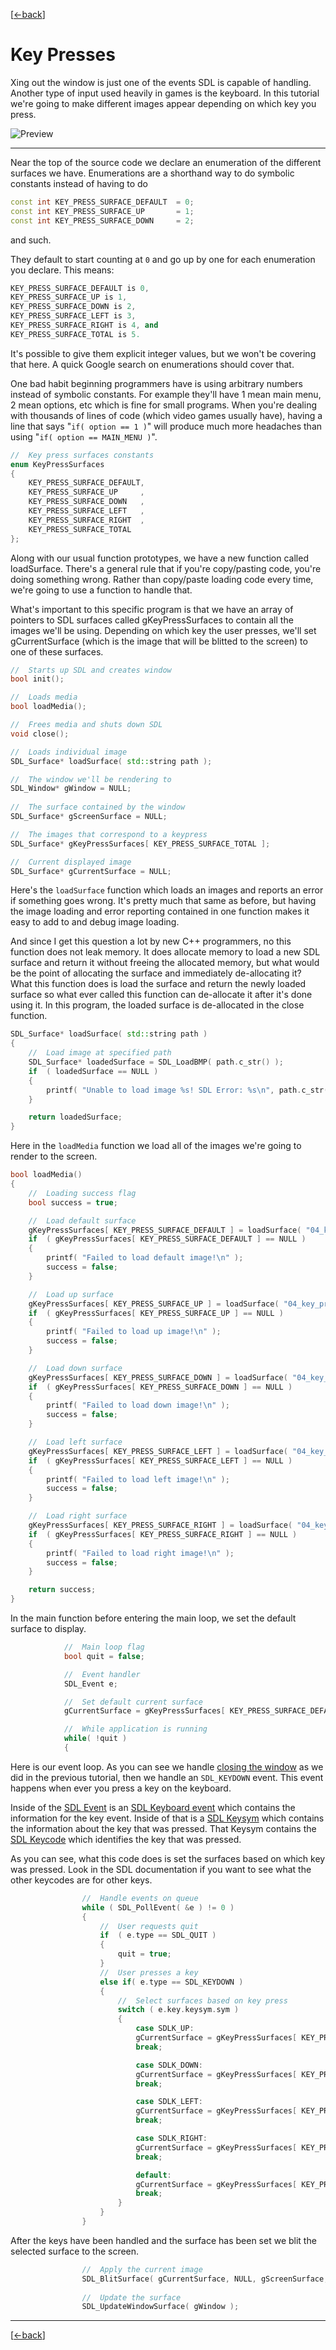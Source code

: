 [[<-back](../README.md)]

# Key Presses

Xing out the window is just one of the events SDL is capable of handling. Another type of input used heavily in games is the keyboard. In this tutorial we're going to make different images appear depending on which key you press.

![Preview](./md/preview.png)

----

Near the top of the source code we declare an enumeration of the different surfaces we have. Enumerations are a shorthand way to do symbolic constants instead of having to do

``` C++
const int KEY_PRESS_SURFACE_DEFAULT  = 0;
const int KEY_PRESS_SURFACE_UP       = 1;
const int KEY_PRESS_SURFACE_DOWN     = 2;
```
and such.

They default to start counting at `0` and go up by one for each enumeration you declare. This means:

``` C++
KEY_PRESS_SURFACE_DEFAULT is 0,
KEY_PRESS_SURFACE_UP is 1,
KEY_PRESS_SURFACE_DOWN is 2,
KEY_PRESS_SURFACE_LEFT is 3,
KEY_PRESS_SURFACE_RIGHT is 4, and
KEY_PRESS_SURFACE_TOTAL is 5.
```

It's possible to give them explicit integer values, but we won't be covering that here. A quick Google search on enumerations should cover that.

One bad habit beginning programmers have is using arbitrary numbers instead of symbolic constants. For example they'll have 1 mean main menu, 2 mean options, etc which is fine for small programs. When you're dealing with thousands of lines of code (which video games usually have), having a line that says "`if( option == 1 )`" will produce much more headaches than using "`if( option == MAIN_MENU )`".

``` C++
//  Key press surfaces constants
enum KeyPressSurfaces
{
    KEY_PRESS_SURFACE_DEFAULT,
    KEY_PRESS_SURFACE_UP     ,
    KEY_PRESS_SURFACE_DOWN   ,
    KEY_PRESS_SURFACE_LEFT   ,
    KEY_PRESS_SURFACE_RIGHT  ,
    KEY_PRESS_SURFACE_TOTAL
};
```
Along with our usual function prototypes, we have a new function called loadSurface. There's a general rule that if you're copy/pasting code, you're doing something wrong. Rather than copy/paste loading code every time, we're going to use a function to handle that.

What's important to this specific program is that we have an array of pointers to SDL surfaces called gKeyPressSurfaces to contain all the images we'll be using. Depending on which key the user presses, we'll set gCurrentSurface (which is the image that will be blitted to the screen) to one of these surfaces.

``` C++
//  Starts up SDL and creates window
bool init();

//  Loads media
bool loadMedia();

//  Frees media and shuts down SDL
void close();

//  Loads individual image
SDL_Surface* loadSurface( std::string path );

//  The window we'll be rendering to
SDL_Window* gWindow = NULL;
    
//  The surface contained by the window
SDL_Surface* gScreenSurface = NULL;

//  The images that correspond to a keypress
SDL_Surface* gKeyPressSurfaces[ KEY_PRESS_SURFACE_TOTAL ];

//  Current displayed image
SDL_Surface* gCurrentSurface = NULL;
```

Here's the `loadSurface` function which loads an images and reports an error if something goes wrong. It's pretty much that same as before, but having the image loading and error reporting contained in one function makes it easy to add to and debug image loading.

And since I get this question a lot by new C++ programmers, no this function does not leak memory. It does allocate memory to load a new SDL surface and return it without freeing the allocated memory, but what would be the point of allocating the surface and immediately de-allocating it? What this function does is load the surface and return the newly loaded surface so what ever called this function can de-allocate it after it's done using it. In this program, the loaded surface is de-allocated in the close function.

``` C++
SDL_Surface* loadSurface( std::string path )
{
    //  Load image at specified path
    SDL_Surface* loadedSurface = SDL_LoadBMP( path.c_str() );
    if  ( loadedSurface == NULL )
    {
        printf( "Unable to load image %s! SDL Error: %s\n", path.c_str(), SDL_GetError() );
    }

    return loadedSurface;
}
```

Here in the `loadMedia` function we load all of the images we're going to render to the screen.

``` C++
bool loadMedia()
{
    //  Loading success flag
    bool success = true;

    //  Load default surface
    gKeyPressSurfaces[ KEY_PRESS_SURFACE_DEFAULT ] = loadSurface( "04_key_presses/press.bmp" );
    if  ( gKeyPressSurfaces[ KEY_PRESS_SURFACE_DEFAULT ] == NULL )
    {
        printf( "Failed to load default image!\n" );
        success = false;
    }

    //  Load up surface
    gKeyPressSurfaces[ KEY_PRESS_SURFACE_UP ] = loadSurface( "04_key_presses/up.bmp" );
    if  ( gKeyPressSurfaces[ KEY_PRESS_SURFACE_UP ] == NULL )
    {
        printf( "Failed to load up image!\n" );
        success = false;
    }

    //  Load down surface
    gKeyPressSurfaces[ KEY_PRESS_SURFACE_DOWN ] = loadSurface( "04_key_presses/down.bmp" );
    if  ( gKeyPressSurfaces[ KEY_PRESS_SURFACE_DOWN ] == NULL )
    {
        printf( "Failed to load down image!\n" );
        success = false;
    }

    //  Load left surface
    gKeyPressSurfaces[ KEY_PRESS_SURFACE_LEFT ] = loadSurface( "04_key_presses/left.bmp" );
    if  ( gKeyPressSurfaces[ KEY_PRESS_SURFACE_LEFT ] == NULL )
    {
        printf( "Failed to load left image!\n" );
        success = false;
    }

    //  Load right surface
    gKeyPressSurfaces[ KEY_PRESS_SURFACE_RIGHT ] = loadSurface( "04_key_presses/right.bmp" );
    if  ( gKeyPressSurfaces[ KEY_PRESS_SURFACE_RIGHT ] == NULL )
    {
        printf( "Failed to load right image!\n" );
        success = false;
    }

    return success;
}
```

In the main function before entering the main loop, we set the default surface to display.

``` C++
            //  Main loop flag
            bool quit = false;

            //  Event handler
            SDL_Event e;

            //  Set default current surface
            gCurrentSurface = gKeyPressSurfaces[ KEY_PRESS_SURFACE_DEFAULT ];

            //  While application is running
            while( !quit )
            {
```

Here is our event loop. As you can see we handle [closing the window](https://lazyfoo.net/tutorials/SDL/03_event_driven_programming/index.php) as we did in the previous tutorial, then we handle an `SDL_KEYDOWN` event. This event happens when ever you press a key on the keyboard.

Inside of the [SDL Event](http://wiki.libsdl.org/SDL_Event?highlight=%28\bCategoryStruct\b%29|%28CategoryEvents%29) is an [SDL Keyboard event](http://wiki.libsdl.org/SDL_KeyboardEvent) which contains the information for the key event. Inside of that is a [SDL Keysym](http://wiki.libsdl.org/SDL_Keysym) which contains the information about the key that was pressed. That Keysym contains the [SDL Keycode](http://wiki.libsdl.org/SDL_Keycode) which identifies the key that was pressed.

As you can see, what this code does is set the surfaces based on which key was pressed. Look in the SDL documentation if you want to see what the other keycodes are for other keys.

``` C++
                //  Handle events on queue
                while ( SDL_PollEvent( &e ) != 0 )
                {
                    //  User requests quit
                    if  ( e.type == SDL_QUIT )
                    {
                        quit = true;
                    }
                    //  User presses a key
                    else if( e.type == SDL_KEYDOWN )
                    {
                        //  Select surfaces based on key press
                        switch ( e.key.keysym.sym )
                        {
                            case SDLK_UP:
                            gCurrentSurface = gKeyPressSurfaces[ KEY_PRESS_SURFACE_UP ];
                            break;

                            case SDLK_DOWN:
                            gCurrentSurface = gKeyPressSurfaces[ KEY_PRESS_SURFACE_DOWN ];
                            break;

                            case SDLK_LEFT:
                            gCurrentSurface = gKeyPressSurfaces[ KEY_PRESS_SURFACE_LEFT ];
                            break;

                            case SDLK_RIGHT:
                            gCurrentSurface = gKeyPressSurfaces[ KEY_PRESS_SURFACE_RIGHT ];
                            break;

                            default:
                            gCurrentSurface = gKeyPressSurfaces[ KEY_PRESS_SURFACE_DEFAULT ];
                            break;
                        }
                    }
                }
```

After the keys have been handled and the surface has been set we blit the selected surface to the screen.

``` C++
                //  Apply the current image
                SDL_BlitSurface( gCurrentSurface, NULL, gScreenSurface, NULL );
            
                //  Update the surface
                SDL_UpdateWindowSurface( gWindow );
```

----

[[<-back](../README.md)]